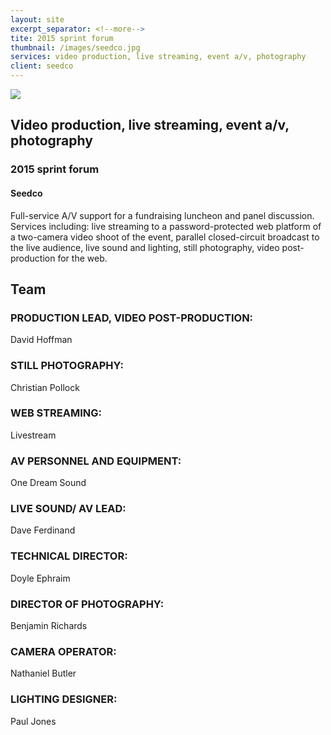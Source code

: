 ```yaml
---
layout: site
excerpt_separator: <!--more-->
tite: 2015 sprint forum
thumbnail: /images/seedco.jpg
services: video production, live streaming, event a/v, photography
client: seedco
---
```


<a href="{{ page.url }}" title="Seedco">
  <img src="{{ site.url }}/images/seedco.jpg">
</a>
<h2>Video production, live streaming, event a/v, photography</h2>
<h3>2015 sprint forum</h3>
<h4>Seedco</h4>

<!--more-->

Full-service A/V support for a fundraising luncheon and panel discussion. Services including: live streaming to a password-protected web platform of a two-camera video shoot of the event, parallel closed-circuit broadcast to the live audience, live sound and lighting, still photography, video post-production for the web.

## Team

### PRODUCTION LEAD, VIDEO POST-PRODUCTION:
David Hoffman

### STILL PHOTOGRAPHY: 
Christian Pollock

### WEB STREAMING: 
Livestream

### AV PERSONNEL AND EQUIPMENT:
One Dream Sound

### LIVE SOUND/ AV LEAD:
Dave Ferdinand

### TECHNICAL DIRECTOR:
Doyle Ephraim

### DIRECTOR OF PHOTOGRAPHY:
Benjamin Richards

### CAMERA OPERATOR:
Nathaniel Butler

### LIGHTING DESIGNER:
Paul Jones
